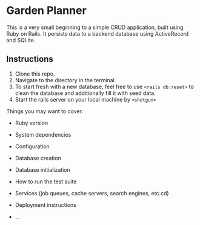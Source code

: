 # Garden Planner

This is a very small beginning to a simple CRUD application, built using Ruby on Rails. It persists data to a backend database using ActiveRecord and SQLite.

## Instructions
1. Clone this repo.
1. Navigate to the directory in the terminal.
1. To start fresh with a new database, feel free to use `<rails db:reset>` to clean the database and additionally fill it with seed data.
1. Start the rails server on your local machine by `<shotgun>`

Things you may want to cover:

* Ruby version

* System dependencies

* Configuration

* Database creation

* Database initialization

* How to run the test suite

* Services (job queues, cache servers, search engines, etc.cd)

* Deployment instructions

* ...
